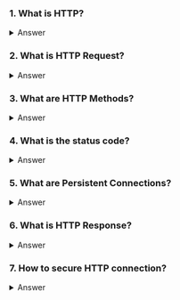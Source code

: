 <h3 id="q1"> 1. What is HTTP?</h3>
<details>
<summary>Answer</summary>

- HTTP (Hypertext Transfer Protocol) is a set of rules which is used for transferring files on the WWW (World Wide Web).
- HTTP doesn't have any security.

</details>

<h3 id="q2"> 2. What is HTTP Request?</h3>
<details>
<summary>Answer</summary>

- HTTP Requests are messages which are sent by the client or user to initiate an action on the server.
- HTTP Request consists of various things:
  - Request Line. (GET /index.html HTTP/1.1)
  - The recourse identified by a request.
  - Request header fields.

</details>

<h3 id="q3"> 3. What are HTTP Methods?</h3>
<details>
<summary>Answer</summary>

- GET
  - retrieves information from the given server using the given URI.
- POST
  - sends data to the server.
- HEAD
  - returns headers only for checking resource existence, modifications, or size without downloading content.
- PUT
  - replaces all the current representation of the target resource with the uploaded content.
- DELETE
  - removes all the current representations of the target resource, which is given by URI.
- CONNECT
  - establishes a tunnel to the server, which is identified by a given URI.

</details>

<h3 id="q4"> 4. What is the status code?</h3>
<details>
<summary>Answer</summary>

- The server issues an HTTP status code in response.
- Status code is a 3-digit integer. The first digit of status code is used to specify one of five standard classes of responses. The last two digits
  of
  status code don't have any categorization role.
- 1xx => Informational
- 2xx => Success
- 3xx => Redirection
- 4xx => Client Error
- 5xx => Server Error

</details>

<h3 id="q5"> 5. What are Persistent Connections?</h3>
<details>
<summary>Answer</summary>

- In HTTP/1.0, the connection is closed after a single request or response pair.
- In HTTP/1.1, There is a new mechanism, which is known as keep-alive mechanism.
- In this mechanism, a connection could be reused for more than one request.

</details>

<h3 id="q6"> 6. What is HTTP Response?</h3>
<details>
<summary>Answer</summary>

- HTTP response sent by a server to the client.
- It is used to provide response to client with the resource it requested.
- It contains the following things:
  - Status Line
  - Response header fields
  - Message body

</details>

<h3 id="q7"> 7. How to secure HTTP connection?</h3>
<details>
<summary>Answer</summary>

1. HTTPS
   - It is the secure version of HTTP, which communications between client and server are encrypted using TLS (Transport Layer Security).
   - It uses SSL/TLS to encrypt data before it's sent over the network, it can't be read by unauthorized parties.

2. HSTS

   - It is a security policy mechanism that helps to protect websites against man-in-the-middle attacks such as protocol downgrade attacks and cookie
     hijacking.
   - The server sets an HSTS policy in the browser through a response header, which forces the browser to only interact with the server over HTTPS
     for a specified period.

3. Secure HTTP Headers

   - Content Security Policy (CSP)
     - allows you to restrict the sources from which the browser can load resources.
     - helps prevent XSS attacks by specifying which content is allowed to execute on a webpage.
   - X-Content-Type Options
     - prevents browsers from MIME-sniffing a response away from the declared content-type.
     - reduces the risk of certain types of attacks like XSS attacks.
   - X-Frame Options
     - controls whether a browser should be allowed to render a page in a `<iframe>`, `<frame>`, `<object>`, or `<embed>` tag.
     - helps to prevent clickjacking attacks.

4. Authentication and Authorization

   - OAuth
     - is an open standard for access delegation, commonly used as a way to grant applications limited access to user information without exposing
       passwords.
   - JWT (JSON Web Token)
     - is a compact,URL-safe means of representing claims to be transferred between two parties often used for authentication and information
       exchange.
   - Basic and Digest Authentication
     - Basic sends user credentials in an encoded form, while Digest sends a hashed version of credentials.

5. Secure Cookies

   - Secure Attribute
     - ensures that cookies are only sent over HTTPS connections.
   - HTTPOnly Attribute
     - prevents client-side scripting from accessing the cookies, mitigating XSS attacks.
   - SameSite Attribute
     - prevents the browser from sending the cookies along with cross-site requests, helping to protect against CSRF attacks.

6. Data Encryption

   - End-to-End Encryption
   - Database Encryption

7. Web Applications Firewall
   - It protects web applications by filtering and monitoring HTTP traffic between a web application and the Internet.
</details>
